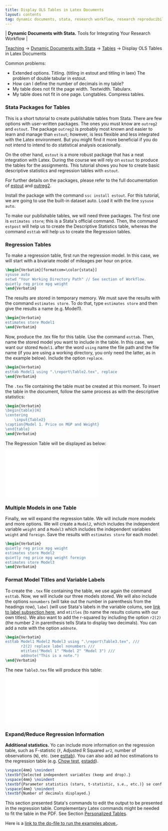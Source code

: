 ```yaml
---
title: Display OLS Tables in Latex Documents
layout: contents
tag: dynamic documents, stata, research workflow, research reproducibility, reproducible research, social sciences
---
```

| **Dynamic Documents with Stata.** Tools for Integrating Your Research Workflow |

<a name="Contents"></a>
[Teaching](../../../teaching) &rarr; [Dynamic Documents with Stata](dynamicdocs-stata.md)  &rarr; [Tables](tables.md) &rarr; Display OLS Tables in Latex Documents



Common problems:
- Extended options. Titling. (titling in estout and titling in laex) The problem of double tabular in estout.
- How can I define the number of decimals in my table?
- My table does not fit the page width. Textwidth. Tabularx.
- My table does not fit in one page. Longtables. Compress tables.

### Stata Packages for Tables

This is a short tutorial to create publishable tables from Stata. There are few options with  user-written packages. The ones you must know are `outreg2` and `estout`. The package `outreg2` is probably most known and easier to learn and manage than `estout`; however, is less flexible and less integrated with the Latex environment. But you might find it more beneficial if you do not intend to intend to do statistical analysis ocasionally.

On the other hand, `estout` is a more robust package that has a neat integration with Latex. During the course we will rely on `estout` to produce the tables for the assignments. This tutorial shows you how to create basic descriptive statistics and regression tables with `estout`.

For further details on the packages, please refer to the full documentation of [estout](http://repec.sowi.unibe.ch/stata/estout/) and [outreg2](http://repec.org/bocode/o/outreg2.html).

Install the package with the command `ssc install estout`. For this tutorial, we are going to use the built-in dataset auto. Load it with the line
`sysuse auto`.

To make our publishable tables, we will need three packages. The first one is `estimates store`; this is a Stata's official command. Then, the command `estpost` will help us to create the Descriptive Statistics table, whereas the command `esttab` will help us to create the Regression tables.

### Regression Tables

To make a regression table, first run the regression model. In this case, we will start with a bivariate model of mileages per hour on price.

```latex
\begin{Verbatim}[formatcom=\color{stata}]
sysuse auto
setwd "Your Working Directory Path" // See section of Workflow.
quietly reg price mpg weight
\end{Verbatim}
```
The results are stored in temporary memory. We must save the results with the command `estimates store`. To do that, type `estimates store` and then give the results a name (e.g. Model1).

```latex
\begin{Verbatim}
estimates store Model1
\end{Verbatim}
```

Now, produce the .tex file for this table. Use the command `esttab`. Then, name the stored model you want to include in the table. In this case, we want our stored `Model1`. after the word `using` name the file path and the file name (if you are using a working directory, you only need the latter, as in the example below). Include the option `replace`.

```latex
\begin{Verbatim}
esttab Model1 using ".\report\Table2.tex", replace
\end{Verbatim}
```

The `.tex` file containing the table must be created at this moment. To insert the table in the document, follow the same process as with the descriptive statistics:

```latex
\begin{Verbatim}
\begin{table}[H]
\centering
	\input{Table2}
\caption{Model 1. Price on MGP and Weight}
\end{table}
\end{Verbatim}
```

The Regression Table will be displayed as below:

![Display Table from Latex Here](Ancillary/Tables/04_01_Table2.tex)


### Multiple Models in one Table

Finally, we will expand the regression table. We will include more models and more options. We will create a `Model2`, which includes the independent variable `weight` and a `Model3` which includes the independent variables `weight` and `foreign`. Save the results with `estimates store` for each model:

```latex
\begin{Verbatim}
quietly reg price mpg weight
estimates store Model2
quietly reg price mpg weight foreign
estimates store Model3
\end{Verbatim}
```
### Format Model Titles and Variable Labels

To create the `.tex` file containing the table, we use again the command `esttab`. Now, we will include our three models stored. We will also include the options `nonumbers` (will take out the number in parenthesis from the headings row), `label` (will use Stata's labels in the variable colums, see [link to label subsection here](), and `mtitles` (to name the results colums with our own titles). We also want to add the r-squared by including the option `r2(2)` (the number 2 in parenthesis tells Stata to display two decimals). You can add a note with the option `addnote`.

```latex
\begin{Verbatim}
esttab Model1 Model2 Model3 using ".\report\Table3.tex", ///
       r2(2) replace label nonumbers ///
       mtitles("Model 1" "Model 2" "Model 3") ///
       addnote("This is a note.")
\end{Verbatim}
```

The new `Table3.tex` file will produce this table:

![Summary Statistics](Ancillary/Tables/04_01_Table3.tex)

### Expand/Reduce Regression Information

**Additional statistics.** Yo can include more information on the regression table, such as F-statistic (`F`, Adjusted R Squared `ar2`, number of observations (`N`), etc. (see [esttab](http://repec.sowi.unibe.ch/stata/estout/esttab.html)). You can also add ad hoc estimations to the regression table (e.g. [Chow test](http://personal.rhul.ac.uk/uhte/006/ec5040/chow\%20test.pdf), [estadd](http://repec.sowi.unibe.ch/stata/estout/estadd.html)).

```latex
\vspace{4mm} \noindent
\textbf{Selected independent variables (keep and drop).}
\vspace{4mm} \noindent
\textbf{Parameter statistics (stars, t-statistic, s.e., etc.)} se conf interv, p-value, t-statistic, stars.
\vspace{4mm} \noindent
\textbf{Number of decimals displayed.}
```

This section presented Stata's commands to edit the output to be presented in the regression table. Complementary Latex commands might be needed to fit the table in the PDF. See Section [Personalized Tables](tables-personalized.md).

Here is a [link to the do-file to run the examples above.](TBD).
